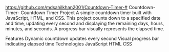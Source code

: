 https://github.com/mdsahilkhan2001/Countdown-Timer-﻿# Countdown-Timer-
Countdown Timer Project
A simple countdown timer built with JavaScript, HTML, and CSS. This project counts down to a specified date and time, updating every second and displaying the remaining days, hours, minutes, and seconds. A progress bar visually represents the elapsed time.

Features
Dynamic countdown updates every second
Visual progress bar indicating elapsed time
Technologies
JavaScript
HTML
CSS
